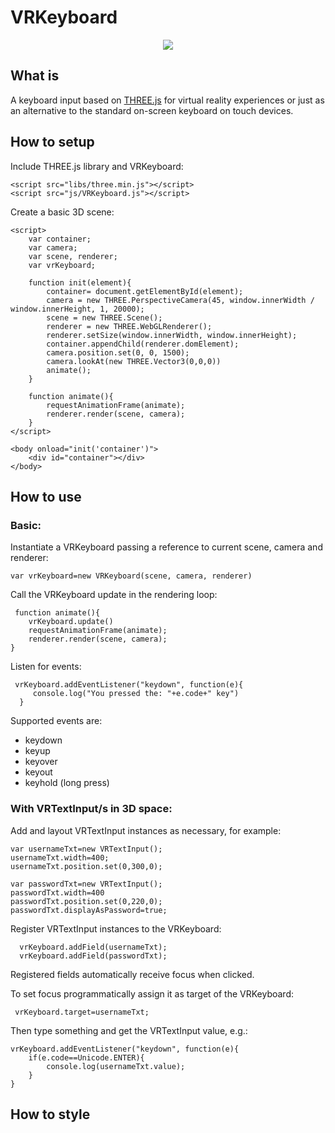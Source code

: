 # VRKeyboard

<p align="center">
  <img src="https://github.com/erosmarcon/VRKeyboard/blob/master/images/screenshots/VRKeyboard-shot-1.png"/>
</p>

## What is
A keyboard input based on [THREE.js](https://threejs.org/) for virtual reality experiences or just as an alternative to the standard on-screen keyboard on touch devices.

## How to setup

Include THREE.js library and VRKeyboard:

    <script src="libs/three.min.js"></script>
    <script src="js/VRKeyboard.js"></script>


Create a basic 3D scene:

    <script>
        var container;
        var camera;
        var scene, renderer;
        var vrKeyboard;

        function init(element){
            container= document.getElementById(element);
            camera = new THREE.PerspectiveCamera(45, window.innerWidth / window.innerHeight, 1, 20000);
            scene = new THREE.Scene();
            renderer = new THREE.WebGLRenderer();
            renderer.setSize(window.innerWidth, window.innerHeight);
            container.appendChild(renderer.domElement);
            camera.position.set(0, 0, 1500);
            camera.lookAt(new THREE.Vector3(0,0,0))
            animate();
        }

        function animate(){
            requestAnimationFrame(animate);
            renderer.render(scene, camera);
        }
    </script>

    <body onload="init('container')">
        <div id="container"></div>
    </body>

## How to use

### Basic:

Instantiate a VRKeyboard passing a reference to current scene, camera and renderer:

    var vrKeyboard=new VRKeyboard(scene, camera, renderer)

Call the VRKeyboard update in the rendering loop:

     function animate(){
        vrKeyboard.update()
        requestAnimationFrame(animate);
        renderer.render(scene, camera);
    }

Listen for events:

     vrKeyboard.addEventListener("keydown", function(e){
         console.log("You pressed the: "+e.code+" key")
      }


Supported events are:

* keydown
* keyup
* keyover
* keyout
* keyhold (long press)

### With VRTextInput/s in 3D space:

Add and layout VRTextInput instances as necessary, for example:

    var usernameTxt=new VRTextInput();
    usernameTxt.width=400;
    usernameTxt.position.set(0,300,0);

    var passwordTxt=new VRTextInput();
    passwordTxt.width=400
    passwordTxt.position.set(0,220,0);
    passwordTxt.displayAsPassword=true;


Register VRTextInput instances to the VRKeyboard:

      vrKeyboard.addField(usernameTxt);
      vrKeyboard.addField(passwordTxt);

Registered fields automatically receive focus when clicked.

To set focus programmatically assign it as target of the VRKeyboard:

     vrKeyboard.target=usernameTxt;

Then type something and get the VRTextInput value, e.g.:

    vrKeyboard.addEventListener("keydown", function(e){
        if(e.code==Unicode.ENTER){
            console.log(usernameTxt.value);
        }
    }


## How to style

